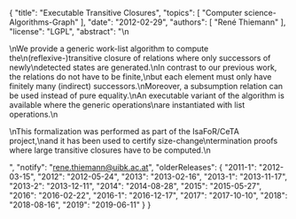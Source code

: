 {
    "title": "Executable Transitive Closures",
    "topics": [
        "Computer science-Algorithms-Graph"
    ],
    "date": "2012-02-29",
    "authors": [
        "René Thiemann"
    ],
    "license": "LGPL",
    "abstract": "\n<p>\nWe provide a generic work-list algorithm to compute the\n(reflexive-)transitive closure of relations where only successors of newly\ndetected states are generated.\nIn contrast to our previous work, the relations do not have to be finite,\nbut each element must only have finitely many (indirect) successors.\nMoreover, a subsumption relation can be used instead of pure equality.\nAn executable variant of the algorithm is available where the generic operations\nare instantiated with list operations.\n</p><p>\nThis formalization was performed as part of the IsaFoR/CeTA project,\nand it has been used to certify size-change\ntermination proofs where large transitive closures have to be computed.\n</p>",
    "notify": "rene.thiemann@uibk.ac.at",
    "olderReleases": {
        "2011-1": "2012-03-15",
        "2012": "2012-05-24",
        "2013": "2013-02-16",
        "2013-1": "2013-11-17",
        "2013-2": "2013-12-11",
        "2014": "2014-08-28",
        "2015": "2015-05-27",
        "2016": "2016-02-22",
        "2016-1": "2016-12-17",
        "2017": "2017-10-10",
        "2018": "2018-08-16",
        "2019": "2019-06-11"
    }
}